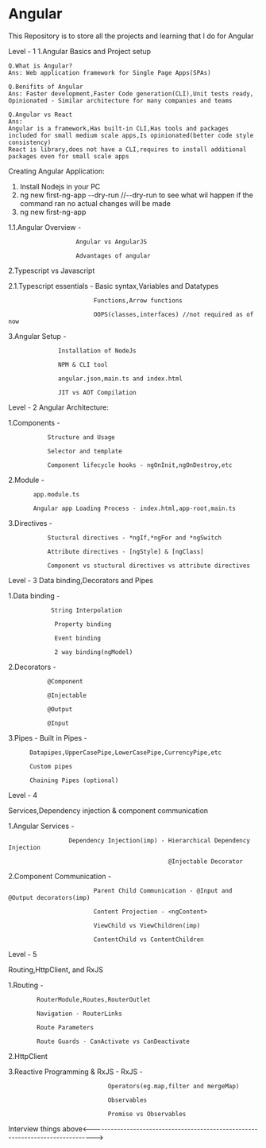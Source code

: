# Angular
This Repository is to store all the projects and learning that I do for Angular

Level - 1
1.Angular Basics and Project setup

    Q.What is Angular?
    Ans: Web application framework for Single Page Apps(SPAs)

    Q.Benifits of Angular
    Ans: Faster development,Faster Code generation(CLI),Unit tests ready, Opinionated - Similar architecture for many companies and teams

    Q.Angular vs React
    Ans: 
    Angular is a framework,Has built-in CLI,Has tools and packages included for small medium scale apps,Is opinionated(better code style consistency)
    React is library,does not have a CLI,requires to install additional packages even for small scale apps


Creating Angular Application:

1. Install Nodejs in your PC
2. ng new first-ng-app --dry-run //--dry-run to see what wil happen if the command ran no actual changes will be made
3. ng new first-ng-app


1.1.Angular Overview - 

                       Angular vs AngularJS 

                       Advantages of angular

2.Typescript vs Javascript

2.1.Typescript essentials - 
                            Basic syntax,Variables and Datatypes

                            Functions,Arrow functions

                            OOPS(classes,interfaces) //not required as of now     


3.Angular Setup - 

                  Installation of NodeJs

                  NPM & CLI tool

                  angular.json,main.ts and index.html

                  JIT vs AOT Compilation                        

Level - 2
Angular Architecture:

1.Components - 

               Structure and Usage

               Selector and template

               Component lifecycle hooks - ngOnInit,ngOnDestroy,etc

2.Module - 

           app.module.ts

           Angular app Loading Process - index.html,app-root,main.ts

3.Directives - 

               Stuctural directives - *ngIf,*ngFor and *ngSwitch

               Attribute directives - [ngStyle] & [ngClass]

               Component vs stuctural directives vs attribute directives

Level - 3
Data binding,Decorators and Pipes

1.Data binding - 

                String Interpolation

                 Property binding

                 Event binding

                 2 way binding(ngModel)

2.Decorators - 

               @Component

               @Injectable

               @Output

               @Input

3.Pipes - Built in Pipes - 
        
          Datapipes,UpperCasePipe,LowerCasePipe,CurrencyPipe,etc

          Custom pipes

          Chaining Pipes (optional)


Level - 4

Services,Dependency injection & component communication

1.Angular Services - 
                    
                     Dependency Injection(imp) - Hierarchical Dependency Injection

                                                 @Injectable Decorator

2.Component Communication - 

                            Parent Child Communication - @Input and @Output decorators(imp)

                            Content Projection - <ngContent>

                            ViewChild vs ViewChildren(imp)

                            ContentChild vs ContentChildren

Level - 5

Routing,HttpClient, and RxJS

1.Routing - 

            RouterModule,Routes,RouterOutlet

            Navigation - RouterLinks

            Route Parameters

            Route Guards - CanActivate vs CanDeactivate

2.HttpClient

3.Reactive Programming & RxJS - RxJS - 

                                Operators(eg.map,filter and mergeMap)

                                Observables
                                
                                Promise vs Observables


Interview things above<------------------------------------------------------------------------------->